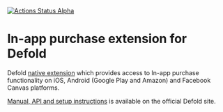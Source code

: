 [![Actions Status Alpha](https://github.com/defold/extension-iap/actions/workflows/bob.yml/badge.svg)](https://github.com/defold/extension-iap/actions)

# In-app purchase extension for Defold

Defold [native extension](https://www.defold.com/manuals/extensions/) which provides access to In-app purchase functionality on iOS, Android (Google Play and Amazon) and Facebook Canvas platforms.

[Manual, API and setup instructions](https://www.defold.com/extension-iap/) is available on the official Defold site.
